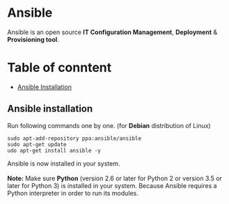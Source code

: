 # Ansible

Ansible is an open source **IT Configuration Management**, **Deployment** & **Provisioning tool**.


# Table of conntent
- [Ansible Installation](#ansible-installation)



## Ansible installation
Run following commands one by one. (for **Debian** distribution of Linux)
```
sudo apt-add-repository ppa:ansible/ansible
sudo apt-get update
udo apt-get install ansible -y
```
Ansible is now installed in your system. <br> <br>
**Note:** Make sure **Python** (version 2.6 or later for Python 2 or version 3.5 or later for Python 3) is installed in your system. Because Ansible requires a Python interpreter in order to run its modules.


